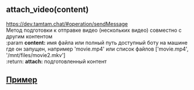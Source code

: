 ## attach_video(content)  
https://dev.tamtam.chat/#operation/sendMessage  
Метод подготовки к отправке видео (нескольких видео) совместно с другим контентом  
:param **content:** имя файла или полный путь доступный боту на машине где он запущен, например 'movie.mp4' или список файлов ['movie.mp4', '/mnt/files/movie2.mkv']  
:return: **attach:** подготовленный контент  

## [Пример](https://github.com/registriren/botapitamtam/blob/master/doc/edit_content.md#%D0%BF%D1%80%D0%B8%D0%BC%D0%B5%D1%80)

